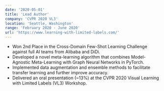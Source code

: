 ```yaml
---
date: '2020-05-01'
title: 'Lead Author'
company: 'CVPR 2020 VL3'
location: 'Seattle, Washington'
range: 'February 2020 - June 2020'
url: 'https://www.learning-with-limited-labels.com/'
---
```


- Won 2nd Place in the Cross-Domain Few-Shot Learning Challenge against full AI teams from Alibaba and DiDi.
- Developed a novel meta-learning algorithm that combines Model-Agnostic Meta-Learning with Graph Neural Networks in PyTorch.
- Implemented data augmentation and ensemble methods to facilitate transfer learning and further improve accuracy.
- Delivered an oral presentation (~13%) at the CVPR 2020 Visual Learning with Limited Labels (VL3) Workshop.
